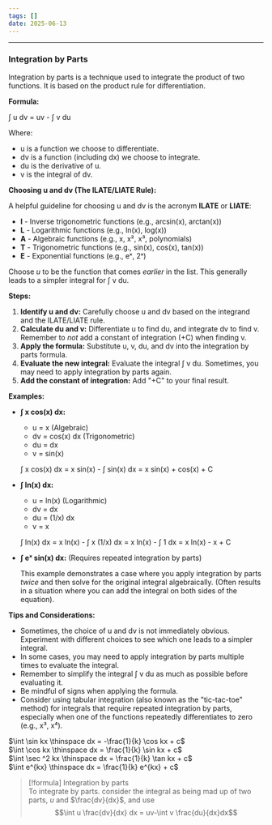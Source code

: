 ```yaml
---
tags: []
date: 2025-06-13
---
```

---  
  
### Integration by Parts  
  
Integration by parts is a technique used to integrate the product of two functions. It is based on the product rule for differentiation.  
  
**Formula:**  
  
∫ u dv = uv - ∫ v du  
  
Where:  
  
*   u is a function we choose to differentiate.  
*   dv is a function (including dx) we choose to integrate.  
*   du is the derivative of u.  
*   v is the integral of dv.  
  
**Choosing u and dv (The ILATE/LIATE Rule):**  
  
A helpful guideline for choosing u and dv is the acronym **ILATE** or **LIATE**:  
  
*   **I** - Inverse trigonometric functions (e.g., arcsin(x), arctan(x))  
*   **L** - Logarithmic functions (e.g., ln(x), log(x))  
*   **A** - Algebraic functions (e.g., x, x², x³, polynomials)  
*   **T** - Trigonometric functions (e.g., sin(x), cos(x), tan(x))  
*   **E** - Exponential functions (e.g., eˣ, 2ˣ)  
  
Choose *u* to be the function that comes *earlier* in the list.  This generally leads to a simpler integral for ∫ v du.  
  
**Steps:**  
  
1.  **Identify u and dv:** Carefully choose u and dv based on the integrand and the ILATE/LIATE rule.  
2.  **Calculate du and v:** Differentiate u to find du, and integrate dv to find v. Remember to *not* add a constant of integration (+C) when finding v.  
3.  **Apply the formula:** Substitute u, v, du, and dv into the integration by parts formula.  
4.  **Evaluate the new integral:** Evaluate the integral ∫ v du.  Sometimes, you may need to apply integration by parts again.  
5.  **Add the constant of integration:** Add "+C" to your final result.  
  
**Examples:**  
  
*   **∫ x cos(x) dx:**  
  
    *   u = x (Algebraic)  
    *   dv = cos(x) dx (Trigonometric)  
    *   du = dx  
    *   v = sin(x)  
  
    ∫ x cos(x) dx = x sin(x) - ∫ sin(x) dx = x sin(x) + cos(x) + C  
  
*   **∫ ln(x) dx:**  
  
    *   u = ln(x) (Logarithmic)  
    *   dv = dx  
    *   du = (1/x) dx  
    *   v = x  
  
    ∫ ln(x) dx = x ln(x) - ∫ x (1/x) dx = x ln(x) - ∫ 1 dx = x ln(x) - x + C  
  
*   **∫ eˣ sin(x) dx:** (Requires repeated integration by parts)  
  
    This example demonstrates a case where you apply integration by parts *twice* and then solve for the original integral algebraically.  (Often results in a situation where you can add the integral on both sides of the equation).  
  
**Tips and Considerations:**  
  
*   Sometimes, the choice of u and dv is not immediately obvious. Experiment with different choices to see which one leads to a simpler integral.  
*   In some cases, you may need to apply integration by parts multiple times to evaluate the integral.  
*   Remember to simplify the integral ∫ v du as much as possible before evaluating it.  
*   Be mindful of signs when applying the formula.  
*   Consider using tabular integration (also known as the "tic-tac-toe" method) for integrals that require repeated integration by parts, especially when one of the functions repeatedly differentiates to zero (e.g., x³, x⁴).  
  
$\int \sin kx \thinspace dx = -\frac{1}{k} \cos kx + c$  
$\int \cos kx \thinspace dx = \frac{1}{k} \sin kx + c$  
$\int \sec ^2 kx \thinspace dx = \frac{1}{k} \tan kx + c$  
$\int e^{kx} \thinspace dx = \frac{1}{k} e^{kx} + c$  
  
  
>[!formula] Integration by parts  
>To integrate by parts. consider the integral as being mad up of two parts, $u$ and $\frac{dv}{dx}$, and use $$\int u \frac{dv}{dx} dx = uv-\int v \frac{du}{dx}dx$$  
